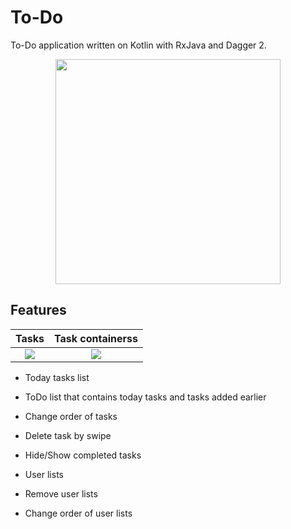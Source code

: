 # To-Do
To-Do application written on Kotlin with RxJava and Dagger 2.

<p align="center"><img src="https://raw.githubusercontent.com/dns21395/ToDo/master/ReadmeFiles/photo1.png" width="360" /></p>

Features
-----
Tasks | Task containerss
:-------------------------:|:-------------------------:
![](https://raw.githubusercontent.com/dns21395/ToDo/master/ReadmeFiles/photo1.png)  |  ![](https://raw.githubusercontent.com/dns21395/ToDo/master/ReadmeFiles/photo2.png)

* Today tasks list
* ToDo list that contains today tasks and tasks added earlier

* Change order of tasks
* Delete task by swipe
* Hide/Show completed tasks

* User lists
* Remove user lists
* Change order of user lists




